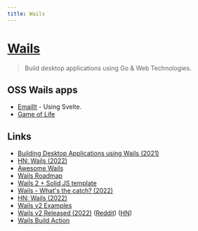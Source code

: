 ```yaml
---
title: Wails
---
```


# [Wails](https://github.com/wailsapp/wails)

> Build desktop applications using Go & Web Technologies.

## OSS Wails apps

- [EmailIt](https://github.com/raguay/EmailIt) - Using Svelte.
- [Game of Life](https://github.com/mcosta74/game-of-life)

## Links

- [Building Desktop Applications using Wails (2021)](https://www.youtube.com/watch?v=13Ufa9i8cFo)
- [HN: Wails (2022)](https://news.ycombinator.com/item?id=31764773)
- [Awesome Wails](https://github.com/wailsapp/awesome-wails)
- [Wails Roadmap](https://github.com/wailsapp/wails/discussions/1484)
- [Wails 2 + Solid JS template](https://github.com/sidwebworks/wails-solid-template)
- [Wails - What's the catch? (2022)](https://www.reddit.com/r/golang/comments/vzxhuh/wailsio_whats_the_catch/)
- [HN: Wails (2022)](https://news.ycombinator.com/item?id=32080899)
- [Wails v2 Examples](https://github.com/tataDan/wails-v2-examples)
- [Wails v2 Released (2022)](https://wails.io/blog/wails-v2-released/) ([Reddit](https://www.reddit.com/r/golang/comments/xknc4p/announcement_wails_v2_released/)) ([HN](https://news.ycombinator.com/item?id=32953811))
- [Wails Build Action](https://github.com/cryptodeal/wails-build-action)
